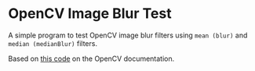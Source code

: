 # OpenCV Image Blur Test

A simple program to test OpenCV image blur filters using `mean (blur)` and `median (medianBlur)` filters.

Based on [this code](https://docs.opencv.org/4.5.5/dc/dd3/tutorial_gausian_median_blur_bilateral_filter.html) on the OpenCV documentation.
